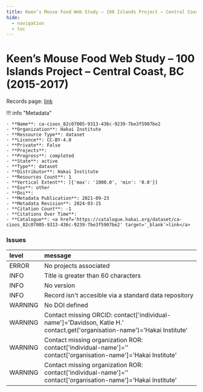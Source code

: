 ```yaml
---
title: Keen’s Mouse Food Web Study – 100 Islands Project – Central Coast, BC (2015-2017)
hide:
  - navigation
  - toc
---
```


# Keen’s Mouse Food Web Study – 100 Islands Project – Central Coast, BC (2015-2017)

Records page: <a href='https://catalogue.hakai.org/dataset/ca-cioos_82c07005-9313-436c-9239-7be3f5907be2' target='_blank'>link</a>

<div id='map'></div>

!!! info "Metadata"
    
    - **Name**: ca-cioos_82c07005-9313-436c-9239-7be3f5907be2 
    - **Organization**: Hakai Institute 
    - **Ressource Type**: dataset 
    - **Licence**: CC-BY-4.0 
    - **Private**: False 
    - **Projects**:  
    - **Progress**: completed 
    - **State**: active 
    - **Type**: dataset 
    - **Distributor**: Hakai Institute 
    - **Resources Count**: 1 
    - **Vertical Extent**: [{'max': '1000.0', 'min': '0.0'}] 
    - **Eov**: other 
    - **Doi**:  
    - **Metadata Publication**: 2021-09-23 
    - **Metadata Revision**: 2024-03-15 
    - **Citation Count**: -1 
    - **Citations Over Time**:  
    - **Catalogue**: <a href='https://catalogue.hakai.org/dataset/ca-cioos_82c07005-9313-436c-9239-7be3f5907be2' target='_blank'>link</a> 

### Issues

| level   | message                                                                                                                   |
|:--------|:--------------------------------------------------------------------------------------------------------------------------|
| ERROR   | No projects associated                                                                                                    |
| INFO    | Title is greater than 60 characters                                                                                       |
| INFO    | No version                                                                                                                |
| INFO    | Record isn't accesible via a standard data repository                                                                     |
| WARNING | No DOI defined                                                                                                            |
| WARNING | Contact missing ORCID: contact['individual-name']='Davidson, Katie H.' contact.get('organisation-name')='Hakai Institute' |
| WARNING | Contact missing organization ROR:  contact['individual-name']='' contact['organisation-name']='Hakai Institute'           |
| WARNING | Contact missing organization ROR:  contact['individual-name']='' contact['organisation-name']='Hakai Institute'           |

<script>
   document.addEventListener("DOMContentLoaded", function() {
    var map = L.map('map').setView([51.505, -125.09], 5);
    L.tileLayer('https://tile.openstreetmap.org/{z}/{x}/{y}.png', {
        maxZoom: 19,
        attribution: '&copy; <a href="http://www.openstreetmap.org/copyright">OpenStreetMap</a>'
    }).addTo(map);
    var geojsonFeature = {
        "type": "Feature",
        "properties": {
            "name" : "Keen’s Mouse Food Web Study – 100 Islands Project – Central Coast, BC (2015-2017)"
        },
        "geometry": {'type': 'Polygon', 'coordinates': [[[-128.71475912, 50.71666033], [-126.52216155, 50.71666033], [-126.52216155, 51.79091148], [-128.71475912, 51.79091148], [-128.71475912, 50.71666033]]]}
    }
    L.geoJSON(geojsonFeature).addTo(map);
   })
</script>
